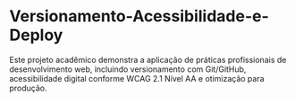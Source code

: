 # Versionamento-Acessibilidade-e-Deploy
Este projeto acadêmico demonstra a aplicação de práticas profissionais de desenvolvimento web, incluindo versionamento com Git/GitHub, acessibilidade digital conforme WCAG 2.1 Nível AA e otimização para produção. 

